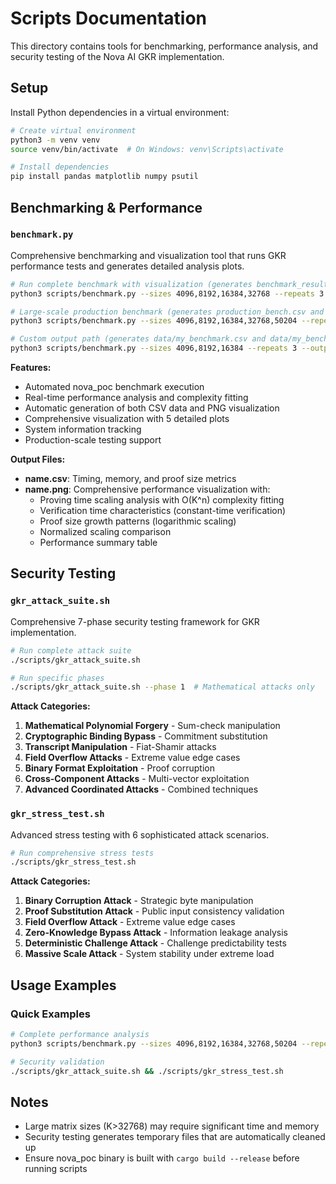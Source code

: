 # Scripts Documentation

This directory contains tools for benchmarking, performance analysis, and security testing of the Nova AI GKR implementation.

## Setup

Install Python dependencies in a virtual environment:

```bash
# Create virtual environment
python3 -m venv venv
source venv/bin/activate  # On Windows: venv\Scripts\activate

# Install dependencies
pip install pandas matplotlib numpy psutil
```

## Benchmarking & Performance

### `benchmark.py`
Comprehensive benchmarking and visualization tool that runs GKR performance tests and generates detailed analysis plots.

```bash
# Run complete benchmark with visualization (generates benchmark_results.csv and benchmark_results.png)
python3 scripts/benchmark.py --sizes 4096,8192,16384,32768 --repeats 3

# Large-scale production benchmark (generates production_bench.csv and production_bench.png)
python3 scripts/benchmark.py --sizes 4096,8192,16384,32768,50204 --repeats 5 --output production_bench

# Custom output path (generates data/my_benchmark.csv and data/my_benchmark.png)
python3 scripts/benchmark.py --sizes 4096,8192,16384 --repeats 3 --output data/my_benchmark
```

**Features:**
- Automated nova_poc benchmark execution
- Real-time performance analysis and complexity fitting
- Automatic generation of both CSV data and PNG visualization
- Comprehensive visualization with 5 detailed plots
- System information tracking
- Production-scale testing support

**Output Files:**
- **name.csv**: Timing, memory, and proof size metrics
- **name.png**: Comprehensive performance visualization with:
  - Proving time scaling analysis with O(K^n) complexity fitting
  - Verification time characteristics (constant-time verification)
  - Proof size growth patterns (logarithmic scaling)
  - Normalized scaling comparison
  - Performance summary table

## Security Testing

### `gkr_attack_suite.sh`
Comprehensive 7-phase security testing framework for GKR implementation.

```bash
# Run complete attack suite
./scripts/gkr_attack_suite.sh

# Run specific phases
./scripts/gkr_attack_suite.sh --phase 1  # Mathematical attacks only
```

**Attack Categories:**
1. **Mathematical Polynomial Forgery** - Sum-check manipulation
2. **Cryptographic Binding Bypass** - Commitment substitution
3. **Transcript Manipulation** - Fiat-Shamir attacks
4. **Field Overflow Attacks** - Extreme value edge cases
5. **Binary Format Exploitation** - Proof corruption
6. **Cross-Component Attacks** - Multi-vector exploitation
7. **Advanced Coordinated Attacks** - Combined techniques

### `gkr_stress_test.sh`
Advanced stress testing with 6 sophisticated attack scenarios.

```bash
# Run comprehensive stress tests
./scripts/gkr_stress_test.sh
```

**Attack Categories:**
1. **Binary Corruption Attack** - Strategic byte manipulation
2. **Proof Substitution Attack** - Public input consistency validation
3. **Field Overflow Attack** - Extreme value edge cases
4. **Zero-Knowledge Bypass Attack** - Information leakage analysis
5. **Deterministic Challenge Attack** - Challenge predictability tests
6. **Massive Scale Attack** - System stability under extreme load

## Usage Examples

### Quick Examples

```bash
# Complete performance analysis
python3 scripts/benchmark.py --sizes 4096,8192,16384,32768,50204 --repeats 5 --output comprehensive_benchmark

# Security validation
./scripts/gkr_attack_suite.sh && ./scripts/gkr_stress_test.sh
```

## Notes

- Large matrix sizes (K>32768) may require significant time and memory
- Security testing generates temporary files that are automatically cleaned up
- Ensure nova_poc binary is built with `cargo build --release` before running scripts